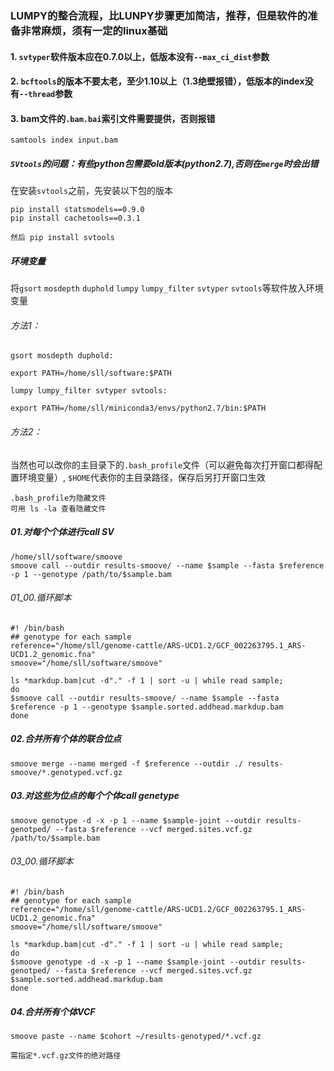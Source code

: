 ### LUMPY的整合流程，比LUNPY步骤更加简洁，推荐，但是软件的准备非常麻烦，须有一定的linux基础
#### 1. `svtyper`软件版本应在0.7.0以上，低版本没有`--max_ci_dist`参数
#### 2. `bcftools`的版本不要太老，至少1.10以上（1.3绝壁报错），低版本的index没有`--thread`参数
#### 3. bam文件的`.bam.bai`索引文件需要提供，否则报错
```
samtools index input.bam
```
##### `SVtools`的问题：有些python包需要old版本(python2.7),否则在`merge`时会出错
在安装`svtools`之前，先安装以下包的版本
```
pip install statsmodels==0.9.0
pip install cachetools==0.3.1

然后 pip install svtools
```
##### 环境变量

将`gsort` `mosdepth` `duphold` `lumpy` `lumpy_filter` `svtyper` `svtools`等软件放入环境变量
###### 方法1：
```
gsort mosdepth duphold:

export PATH=/home/sll/software:$PATH
```
```
lumpy lumpy_filter svtyper svtools:

export PATH=/home/sll/miniconda3/envs/python2.7/bin:$PATH
```
###### 方法2：
当然也可以改你的主目录下的`.bash_profile`文件（可以避免每次打开窗口都得配置环境变量）, `$HOME`代表你的主目录路径，保存后另打开窗口生效
```
.bash_profile为隐藏文件
可用 ls -la 查看隐藏文件
```
##### 01.对每个个体进行call SV
```
/home/sll/software/smoove
smoove call --outdir results-smoove/ --name $sample --fasta $reference -p 1 --genotype /path/to/$sample.bam
```
###### 01_00.循环脚本
```
#! /bin/bash
## genotype for each sample
reference="/home/sll/genome-cattle/ARS-UCD1.2/GCF_002263795.1_ARS-UCD1.2_genomic.fna"
smoove="/home/sll/software/smoove"

ls *markdup.bam|cut -d"." -f 1 | sort -u | while read sample;
do
$smoove call --outdir results-smoove/ --name $sample --fasta $reference -p 1 --genotype $sample.sorted.addhead.markdup.bam
done
```
##### 02.合并所有个体的联合位点
```
smoove merge --name merged -f $reference --outdir ./ results-smoove/*.genotyped.vcf.gz
```
##### 03.对这些为位点的每个个体call genetype
```
smoove genotype -d -x -p 1 --name $sample-joint --outdir results-genotped/ --fasta $reference --vcf merged.sites.vcf.gz /path/to/$sample.bam
```

###### 03_00.循环脚本
```
#! /bin/bash
## genotype for each sample
reference="/home/sll/genome-cattle/ARS-UCD1.2/GCF_002263795.1_ARS-UCD1.2_genomic.fna"
smoove="/home/sll/software/smoove"

ls *markdup.bam|cut -d"." -f 1 | sort -u | while read sample;
do
$smoove genotype -d -x -p 1 --name $sample-joint --outdir results-genotped/ --fasta $reference --vcf merged.sites.vcf.gz $sample.sorted.addhead.markdup.bam
done
```
##### 04.合并所有个体VCF
```
smoove paste --name $cohort ~/results-genotyped/*.vcf.gz

需指定*.vcf.gz文件的绝对路径
```
